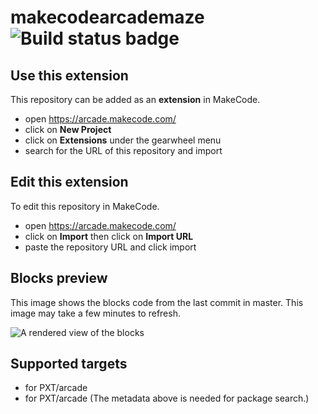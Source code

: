 # makecodearcademaze ![Build status badge](https://github.com/geekymonkey/makecodearcademaze/workflows/MakeCode/badge.svg)



## Use this extension

This repository can be added as an **extension** in MakeCode.

* open https://arcade.makecode.com/
* click on **New Project**
* click on **Extensions** under the gearwheel menu
* search for the URL of this repository and import

## Edit this extension

To edit this repository in MakeCode.

* open https://arcade.makecode.com/
* click on **Import** then click on **Import URL**
* paste the repository URL and click import

## Blocks preview

This image shows the blocks code from the last commit in master.
This image may take a few minutes to refresh.

![A rendered view of the blocks](https://github.com/geekymonkey/makecodearcademaze/raw/master/.makecode/blocks.png)

## Supported targets

* for PXT/arcade
* for PXT/arcade
(The metadata above is needed for package search.)

